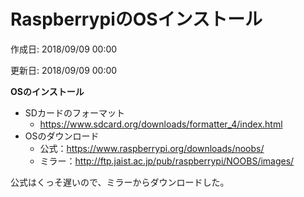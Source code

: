# RaspberrypiのOSインストール

<p id="created_at">作成日: <time datetime="2018-09-09T00:00">2018/09/09 00:00</time></p>
<p id="updated_at">更新日: <time datetime="2018-09-09T00:00">2018/09/09 00:00</time></p>

**OSのインストール**

* SDカードのフォーマット
    * https://www.sdcard.org/downloads/formatter_4/index.html
* OSのダウンロード
    * 公式：https://www.raspberrypi.org/downloads/noobs/
    * ミラー：http://ftp.jaist.ac.jp/pub/raspberrypi/NOOBS/images/

公式はくっそ遅いので、ミラーからダウンロードした。

